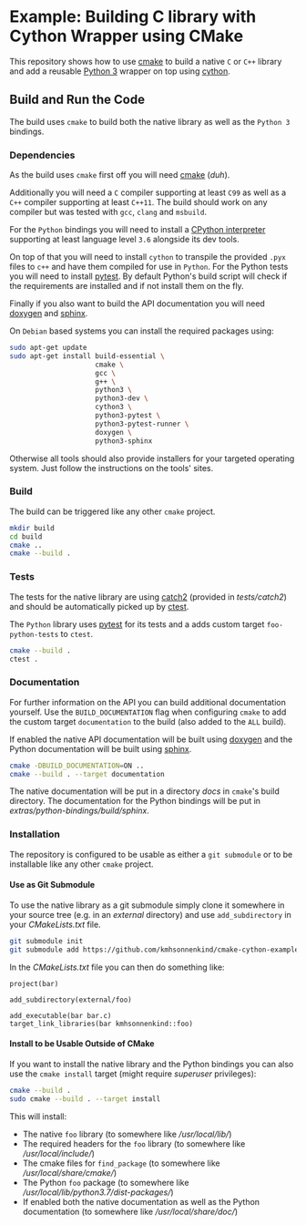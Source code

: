 # Example: Building C library with Cython Wrapper using CMake

This repository shows how to use [cmake](https://cmake.org/) to build a native `C` or `C++` library and add a reusable [Python 3](https://www.python.org) wrapper on top using [cython](https://cython.org).


## Build and Run the Code

The build uses `cmake` to build both the native library as well as the `Python 3` bindings.

### Dependencies

As the build uses `cmake` first off you will need [cmake](https://cmake.org/) (*duh*).

Additionally you will need a `C` compiler supporting at least `C99` as well as a `C++` compiler supporting at least `C++11`. The build should work on any compiler but was tested with `gcc`, `clang` and `msbuild`.

For the `Python` bindings you will need to install a [CPython interpreter](https://www.python.org) supporting at least language level `3.6` alongside its dev tools.

On top of that you will need to install `cython` to transpile the provided `.pyx` files to `c++` and have them compiled for use in `Python`. For the Python tests you will need to install [pytest](https://docs.pytest.org). By default Python's build script will check if the requirements are installed and if not install them on the fly.

Finally if you also want to build the API documentation you will need [doxygen](https://www.doxygen.nl/) and [sphinx](https://www.sphinx-doc.org/).

On `Debian` based systems you can install the required packages using:

```sh
sudo apt-get update
sudo apt-get install build-essential \
                     cmake \
                     gcc \
                     g++ \
                     python3 \
                     python3-dev \
                     cython3 \
                     python3-pytest \
                     python3-pytest-runner \
                     doxygen \
                     python3-sphinx
```

Otherwise all tools should also provide installers for your targeted operating system. Just follow the instructions on the tools' sites.

### Build

The build can be triggered like any other `cmake` project.

```sh
mkdir build
cd build
cmake ..
cmake --build .
```

### Tests

The tests for the native library are using [catch2](https://github.com/catchorg/Catch2) (provided in *tests/catch2*) and should be automatically picked up by [ctest](https://cmake.org/cmake/help/latest/manual/ctest.1.html).

The `Python` library uses [pytest](https://docs.pytest.org) for its tests and a adds custom target `foo-python-tests` to `ctest`.

```sh
cmake --build .
ctest .
```

### Documentation

For further information on the API you can build additional documentation yourself. Use the `BUILD_DOCUMENTATION` flag when configuring `cmake` to add the custom target `documentation` to the build (also added to the `ALL` build).

If enabled the native API documentation will be built using [doxygen](https://www.doxygen.nl/) and the Python documentation will be built using [sphinx](https://www.sphinx-doc.org/).

```sh
cmake -DBUILD_DOCUMENTATION=ON ..
cmake --build . --target documentation
```

The native documentation will be put in a directory *docs* in `cmake`'s build directory. The documentation for the Python bindings will be put in *extras/python-bindings/build/sphinx*.

### Installation

The repository is configured to be usable as either a `git submodule` or to be installable like any other `cmake` project.

#### Use as Git Submodule

To use the native library as a git submodule simply clone it somewhere in your source tree (e.g. in an *external* directory) and use `add_subdirectory` in your *CMakeLists.txt* file.

```sh
git submodule init
git submodule add https://github.com/kmhsonnenkind/cmake-cython-example.git external/foo
```

In the *CMakeLists.txt* file you can then do something like:

```
project(bar)

add_subdirectory(external/foo)

add_executable(bar bar.c)
target_link_libraries(bar kmhsonnenkind::foo)
```

#### Install to be Usable Outside of CMake

If you want to install the native library and the Python bindings you can also use the `cmake install` target (might require *superuser* privileges):

```sh
cmake --build .
sudo cmake --build . --target install
```

This will install:
* The native `foo` library (to somewhere like */usr/local/lib/*)
* The required headers for the `foo` library (to somewhere like */usr/local/include/*)
* The cmake files for `find_package` (to somewhere like */usr/local/share/cmake/*)
* The Python `foo` package (to somewhere like */usr/local/lib/python3.7/dist-packages/*)
* If enabled both the native documentation as well as the Python documentation (to somewhere like */usr/local/share/doc/*)
